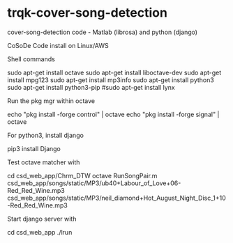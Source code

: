 # trqk-cover-song-detection

cover-song-detection code - Matlab (librosa) and python (django)


CoSoDe Code install on Linux/AWS

Shell commands

sudo apt-get install octave
sudo apt-get install liboctave-dev
sudo apt-get install mpg123
sudo apt-get install mp3info
sudo apt-get install python3
sudo apt-get install python3-pip
#sudo apt-get install lynx


Run the pkg mgr within octave

echo "pkg install -forge control" | octave
echo "pkg install -forge signal" | octave


For python3, install django

pip3 install Django


Test octave matcher with

cd csd_web_app/Chrm_DTW
octave RunSongPair.m csd_web_app/songs/static/MP3/ub40+Labour_of_Love+06-Red_Red_Wine.mp3 csd_web_app/songs/static/MP3/neil_diamond+Hot_August_Night_Disc_1+10-Red_Red_Wine.mp3


Start django server with

cd csd_web_app
./lrun


